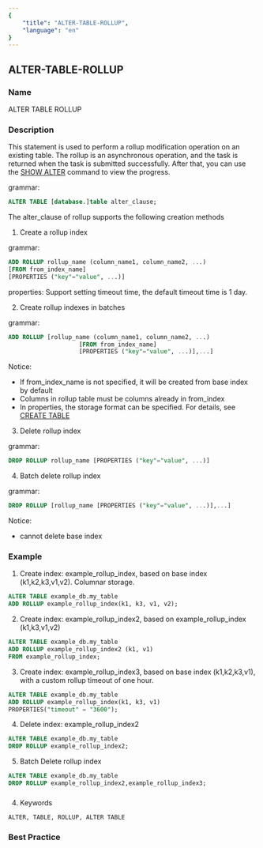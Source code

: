 ```yaml
---
{
    "title": "ALTER-TABLE-ROLLUP",
    "language": "en"
}
---
```


## ALTER-TABLE-ROLLUP

### Name

ALTER TABLE ROLLUP

### Description

This statement is used to perform a rollup modification operation on an existing table. The rollup is an asynchronous operation, and the task is returned when the task is submitted successfully. After that, you can use the [SHOW ALTER](../../Show-Statements/SHOW-ALTER.md) command to view the progress.

grammar:

```sql
ALTER TABLE [database.]table alter_clause;
```

The alter_clause of rollup supports the following creation methods

1. Create a rollup index

grammar:

```sql
ADD ROLLUP rollup_name (column_name1, column_name2, ...)
[FROM from_index_name]
[PROPERTIES ("key"="value", ...)]
```

properties: Support setting timeout time, the default timeout time is 1 day.

2. Create rollup indexes in batches

grammar:

```sql
ADD ROLLUP [rollup_name (column_name1, column_name2, ...)
                    [FROM from_index_name]
                    [PROPERTIES ("key"="value", ...)],...]
```

Notice:

- If from_index_name is not specified, it will be created from base index by default
- Columns in rollup table must be columns already in from_index
- In properties, the storage format can be specified. For details, see [CREATE TABLE](../Create/CREATE-TABLE.md)

3. Delete rollup index

 grammar:

```sql
DROP ROLLUP rollup_name [PROPERTIES ("key"="value", ...)]
```

4. Batch delete rollup index

grammar:

```sql
DROP ROLLUP [rollup_name [PROPERTIES ("key"="value", ...)],...]
```

Notice:

- cannot delete base index

### Example

1. Create index: example_rollup_index, based on base index (k1,k2,k3,v1,v2). Columnar storage.

```sql
ALTER TABLE example_db.my_table
ADD ROLLUP example_rollup_index(k1, k3, v1, v2);
```

2. Create index: example_rollup_index2, based on example_rollup_index (k1,k3,v1,v2)

```sql
ALTER TABLE example_db.my_table
ADD ROLLUP example_rollup_index2 (k1, v1)
FROM example_rollup_index;
```

3. Create index: example_rollup_index3, based on base index (k1,k2,k3,v1), with a custom rollup timeout of one hour.

```sql
ALTER TABLE example_db.my_table
ADD ROLLUP example_rollup_index(k1, k3, v1)
PROPERTIES("timeout" = "3600");
```

4. Delete index: example_rollup_index2

```sql
ALTER TABLE example_db.my_table
DROP ROLLUP example_rollup_index2;
```

5. Batch Delete rollup index

```sql
ALTER TABLE example_db.my_table
DROP ROLLUP example_rollup_index2,example_rollup_index3;
```

### 

4. Keywords

```text
ALTER, TABLE, ROLLUP, ALTER TABLE
```

### Best Practice
